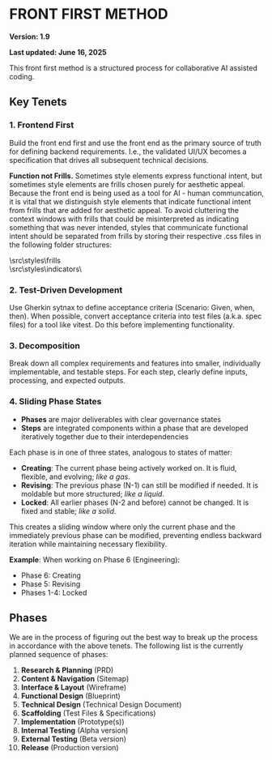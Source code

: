 # FRONT FIRST METHOD
**Version:       1.9**

**Last updated:  June 16, 2025**

This front first method is a structured process for collaborative AI assisted coding.

## Key Tenets

### 1. Frontend First

Build the front end first and use the front end as the primary source of truth for defining backend requirements. I.e., the validated UI/UX becomes a specification that drives all subsequent technical decisions.

**Function not Frills.**  Sometimes style elements express functional intent, but sometimes style elements are frills chosen purely for aesthetic appeal.  Because the front end is being used as a tool for AI - human communcation, it is vital that we distinguish style elements that indicate functional intent from frills that are added for aesthetic appeal.  To avoid cluttering the context windows with frills that could be misinterpreted as indicating something that was never intended, styles that communicate functional intent should be separated from frills by storing their respective .css files in the following folder structures:

\src\styles\frills\
\src\styles\indicators\

### 2. Test-Driven Development

Use Gherkin sytnax to define acceptance criteria (Scenario: Given, when, then).  When possible, convert acceptance criteria into test files (a.k.a. spec files) for a tool like vitest.  Do this before implementing functionality.

### 3. Decomposition

Break down all complex requirements and features into smaller, individually implementable, and testable steps. For each step, clearly define inputs, processing, and expected outputs.

### 4. Sliding Phase States

- **Phases** are major deliverables with clear governance states
- **Steps** are integrated components within a phase that are developed iteratively together due to their interdependencies

Each phase is in one of three states, analogous to states of matter:
- **Creating**: The current phase being actively worked on.  It is fluid, flexible, and evolving; _like a gas_.
- **Revising**: The previous phase (N-1) can still be modified if needed.  It is moldable but more structured; _like a liquid_.
- **Locked**: All earlier phases (N-2 and before) cannot be changed.  It is fixed and stable; _like a solid_.

This creates a sliding window where only the current phase and the immediately previous phase can be modified, preventing endless backward iteration while maintaining necessary flexibility.

**Example**: When working on Phase 6 (Engineering):
- Phase 6: Creating
- Phase 5: Revising 
- Phases 1-4: Locked





## Phases

We are in the process of figuring out the best way to break up the process in accordance with the above tenets.  The following list is the currently planned sequence of phases:  

1. **Research & Planning** (PRD)
2. **Content & Navigation** (Sitemap)
3. **Interface & Layout** (Wireframe)
4. **Functional Design** (Blueprint)
5. **Technical Design** (Technical Design Document)
6. **Scaffolding** (Test Files & Specifications)
6. **Implementation** (Prototype(s))
7. **Internal Testing** (Alpha version)
9. **External Testing**  (Beta version)
10. **Release** (Production version)

